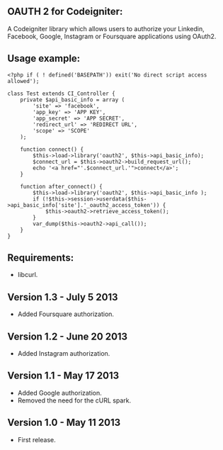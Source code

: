 OAUTH 2 for Codeigniter:
--------------

A Codeigniter library which allows users to authorize your Linkedin, Facebook, Google, Instagram or Foursquare applications using OAuth2.


Usage example:
--------------
	<?php if ( ! defined('BASEPATH')) exit('No direct script access allowed');

	class Test extends CI_Controller {
		private $api_basic_info = array (
			'site' => 'facebook',
			'app_key' => 'APP KEY',
			'app_secret' => 'APP SECRET',
			'redirect_url' => 'REDIRECT URL',
			'scope' => 'SCOPE'
		);

		function connect() {
			$this->load->library('oauth2', $this->api_basic_info);
			$connect_url = $this->oauth2->build_request_url();
			echo '<a href="'.$connect_url.'">connect</a>';
		}
	
		function after_connect() {
			$this->load->library('oauth2', $this->api_basic_info );
			if (!$this->session->userdata($this->api_basic_info['site'].'_oauth2_access_token')) {
				$this->oauth2->retrieve_access_token();
			}
			var_dump($this->oauth2->api_call());
		}
	}
	
Requirements:
--------------

- libcurl. 
	
Version 1.3 - July 5 2013
--------------

- Added Foursquare authorization.

	
Version 1.2 - June 20 2013
--------------

- Added Instagram authorization.
	
Version 1.1 - May 17 2013
--------------

- Added Google authorization.
- Removed the need for the cURL spark. 

Version 1.0 - May 11 2013
--------------

- First release.